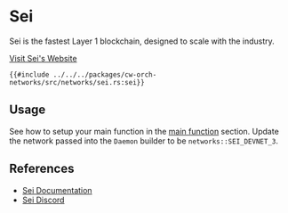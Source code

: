 # Sei

Sei is the fastest Layer 1 blockchain, designed to scale with the industry.

[Visit Sei's Website](https://www.sei.io/)

```rust,ignore
{{#include ../../../packages/cw-orch-networks/src/networks/sei.rs:sei}}
```

## Usage

See how to setup your main function in the [main function](../contracts/scripting.md#main-function) section. Update the network passed into the `Daemon` builder to be `networks::SEI_DEVNET_3`.

## References

- [Sei Documentation](https://docs.sei.io/)
- [Sei Discord](https://discord.gg/sei)
